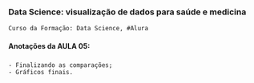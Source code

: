 ### Data Science: visualização de dados para saúde e medicina
    Curso da Formação: Data Science, #Alura

#### Anotações da AULA 05:

###
    - Finalizando as comparações;
    - Gráficos finais.
